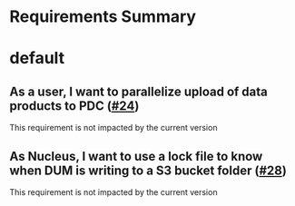 
Requirements Summary
====================

# default

## As a user, I want to parallelize upload of data products to PDC ([#24](https://github.com/NASA-PDS/data-upload-manager/issues/24)) 


This requirement is not impacted by the current version
## As Nucleus, I want to use a lock file to know when DUM is writing to a S3 bucket folder ([#28](https://github.com/NASA-PDS/data-upload-manager/issues/28)) 


This requirement is not impacted by the current version